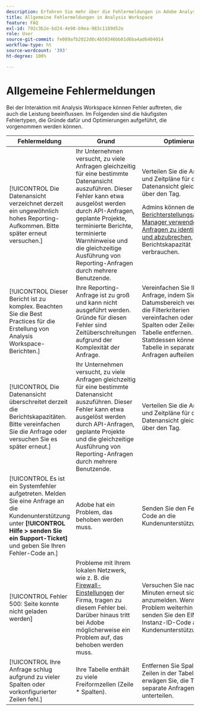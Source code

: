 ```yaml
---
description: Erfahren Sie mehr über die Fehlermeldungen in Adobe Analysis Workspace und den zugehörigen Komponenten.
title: Allgemeine Fehlermeldungen in Analysis Workspace
feature: FAQ
exl-id: 792c3b2e-bd24-4e98-b9ea-983c1189d52e
role: User
source-git-commit: fe089afb2022d8c4b50346bb81d6ba4ad6404014
workflow-type: ht
source-wordcount: '393'
ht-degree: 100%

---
```


# Allgemeine Fehlermeldungen

Bei der Interaktion mit Analysis Workspace können Fehler auftreten, die auch die Leistung beeinflussen. Im Folgenden sind die häufigsten Fehlertypen, die Gründe dafür und Optimierungen aufgeführt, die vorgenommen werden können.

| Fehlermeldung | Grund | Optimierung |
| --- | --- | --- |
| [!UICONTROL Die Datenansicht verzeichnet derzeit ein ungewöhnlich hohes Reporting-Aufkommen. Bitte später erneut versuchen.] | Ihr Unternehmen versucht, zu viele Anfragen gleichzeitig für eine bestimmte Datenansicht auszuführen. Dieser Fehler kann etwa ausgelöst werden durch API-Anfragen, geplante Projekte, terminierte Berichte, terminierte Warnhinweise und die gleichzeitige Ausführung von Reporting-Anfragen durch mehrere Benutzende. | Verteilen Sie die Anfragen und Zeitpläne für die Datenansicht gleichmäßiger über den Tag.<p>Admins können den [Berichterstellungsaktivitäts-Manager verwenden, um Anfragen zu identifizieren und abzubrechen](/help/reporting-activity-manager/reporting-activity-overview.md), die Berichtskapazität verbrauchen.</p> |
| [!UICONTROL Dieser Bericht ist zu komplex. Beachten Sie die Best Practices für die Erstellung von Analysis Workspace-Berichten.] | Ihre Reporting-Anfrage ist zu groß und kann nicht ausgeführt werden. Gründe für diesen Fehler sind Zeitüberschreitungen aufgrund der Komplexität der Anfrage. | Vereinfachen Sie Ihre Anfrage, indem Sie den Datumsbereich verkürzen, die Filterkriterien vereinfachen oder einige Spalten oder Zeilen in der Tabelle entfernen. Stattdessen können Sie die Tabelle in separate Anfragen aufteilen. |
| [!UICONTROL Die Datenansicht überschreitet derzeit die Berichtskapazitäten. Bitte vereinfachen Sie die Anfrage oder versuchen Sie es später erneut.] | Ihr Unternehmen versucht, zu viele Anfragen gleichzeitig für eine bestimmte Datenansicht auszuführen. Dieser Fehler kann etwa ausgelöst werden durch API-Anfragen, geplante Projekte und die gleichzeitige Ausführung von Reporting-Anfragen durch mehrere Benutzende. | Verteilen Sie die Anfragen und Zeitpläne für die Datenansicht gleichmäßiger über den Tag. |
| [!UICONTROL Es ist ein Systemfehler aufgetreten. Melden Sie eine Anfrage an die Kundenunterstützung unter **[!UICONTROL Hilfe > senden Sie ein Support-Ticket]** und geben Sie Ihren Fehler-Code an.] | Adobe hat ein Problem, das behoben werden muss. | Senden Sie den Fehler-Code an die Kundenunterstützung. |
| [!UICONTROL Fehler 500: Seite konnte nicht geladen werden] | Probleme mit Ihrem lokalen Netzwerk, wie z. B. die [Firewall-Einstellungen](https://experienceleague.adobe.com/docs/analytics/technotes/ip-addresses.html?lang=de) der Firma, tragen zu diesem Fehler bei. Darüber hinaus tritt bei Adobe möglicherweise ein Problem auf, das behoben werden muss. | Versuchen Sie nach einigen Minuten erneut sich anzumelden. Wenn das Problem weiterhin besteht, senden Sie den EIM-Instanz-ID-Code an die Kundenunterstützung. |
| [!UICONTROL Ihre Anfrage schlug aufgrund zu vieler Spalten oder vorkonfigurierter Zeilen fehl.] | Ihre Tabelle enthält zu viele Freiformzellen (Zeile * Spalten). | Entfernen Sie Spalten oder Zeilen in der Tabelle oder erwägen Sie, die Tabelle in separate Anfragen zu unterteilen. |
